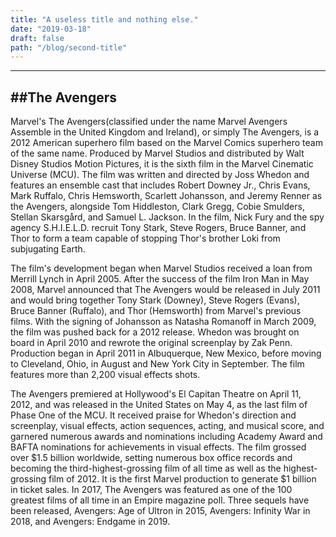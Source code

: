 ```yaml
---
title: "A useless title and nothing else."
date: "2019-03-18"
draft: false
path: "/blog/second-title"
---
```

---
##The Avengers
---
Marvel's The Avengers(classified under the name Marvel Avengers Assemble in the United Kingdom and Ireland), or simply The Avengers, is a 2012 American superhero film based on the Marvel Comics superhero team of the same name. Produced by Marvel Studios and distributed by Walt Disney Studios Motion Pictures, it is the sixth film in the Marvel Cinematic Universe (MCU). The film was written and directed by Joss Whedon and features an ensemble cast that includes Robert Downey Jr., Chris Evans, Mark Ruffalo, Chris Hemsworth, Scarlett Johansson, and Jeremy Renner as the Avengers, alongside Tom Hiddleston, Clark Gregg, Cobie Smulders, Stellan Skarsgård, and Samuel L. Jackson. In the film, Nick Fury and the spy agency S.H.I.E.L.D. recruit Tony Stark, Steve Rogers, Bruce Banner, and Thor to form a team capable of stopping Thor's brother Loki from subjugating Earth.

The film's development began when Marvel Studios received a loan from Merrill Lynch in April 2005. After the success of the film Iron Man in May 2008, Marvel announced that The Avengers would be released in July 2011 and would bring together Tony Stark (Downey), Steve Rogers (Evans), Bruce Banner (Ruffalo), and Thor (Hemsworth) from Marvel's previous films. With the signing of Johansson as Natasha Romanoff in March 2009, the film was pushed back for a 2012 release. Whedon was brought on board in April 2010 and rewrote the original screenplay by Zak Penn. Production began in April 2011 in Albuquerque, New Mexico, before moving to Cleveland, Ohio, in August and New York City in September. The film features more than 2,200 visual effects shots.

The Avengers premiered at Hollywood's El Capitan Theatre on April 11, 2012, and was released in the United States on May 4, as the last film of Phase One of the MCU. It received praise for Whedon's direction and screenplay, visual effects, action sequences, acting, and musical score, and garnered numerous awards and nominations including Academy Award and BAFTA nominations for achievements in visual effects. The film grossed over $1.5 billion worldwide, setting numerous box office records and becoming the third-highest-grossing film of all time as well as the highest-grossing film of 2012. It is the first Marvel production to generate $1 billion in ticket sales. In 2017, The Avengers was featured as one of the 100 greatest films of all time in an Empire magazine poll. Three sequels have been released, Avengers: Age of Ultron in 2015, Avengers: Infinity War in 2018, and Avengers: Endgame in 2019.